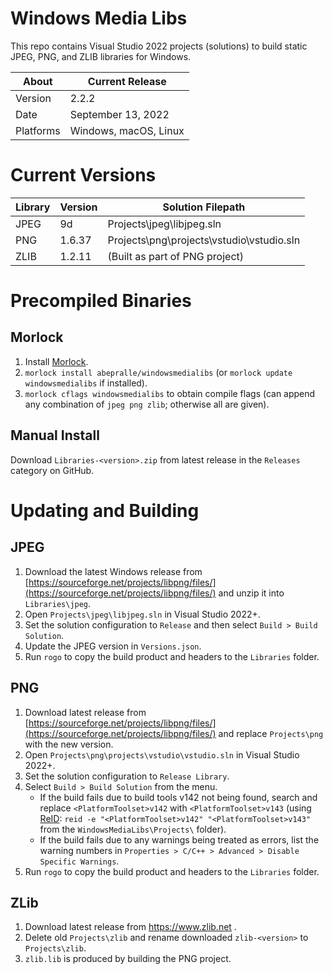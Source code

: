 # Windows Media Libs
This repo contains Visual Studio 2022 projects (solutions) to build static JPEG, PNG, and ZLIB libraries for Windows.

About     | Current Release
----------|-----------------------
Version   | 2.2.2
Date      | September 13, 2022
Platforms | Windows, macOS, Linux

# Current Versions
Library    | Version  | Solution Filepath
-----------|----------|--------------------------------------------
JPEG       | 9d       | Projects\jpeg\libjpeg.sln
PNG        | 1.6.37   | Projects\png\projects\vstudio\vstudio.sln
ZLIB       | 1.2.11   | (Built as part of PNG project)

# Precompiled Binaries

## Morlock

1. Install [Morlock](https://morlock.sh).
2. `morlock install abepralle/windowsmedialibs` (or `morlock update windowsmedialibs` if installed).
3. `morlock cflags windowsmedialibs` to obtain compile flags (can append any combination of `jpeg png zlib`; otherwise all are given).

## Manual Install

Download `Libraries-<version>.zip` from latest release in the `Releases` category on GitHub.

# Updating and Building

## JPEG
  1. Download the latest Windows release from [https://sourceforge.net/projects/libpng/files/](https://sourceforge.net/projects/libpng/files/) and unzip it into `Libraries\jpeg`.
  2. Open `Projects\jpeg\libjpeg.sln` in Visual Studio 2022+.
  3. Set the solution configuration to `Release` and then select `Build > Build Solution`.
  4. Update the JPEG version in `Versions.json`.
  5. Run `rogo` to copy the build product and headers to the `Libraries` folder.

## PNG
1. Download latest release from [https://sourceforge.net/projects/libpng/files/](https://sourceforge.net/projects/libpng/files/) and replace `Projects\png` with the new version.
2. Open `Projects\png\projects\vstudio\vstudio.sln` in Visual Studio 2022+.
3. Set the solution configuration to `Release Library`.
4. Select `Build > Build Solution` from the menu.
    - If the build fails due to build tools v142 not being found, search and replace `<PlatformToolset>v142` with `<PlatformToolset>v143` (using [ReID](https://github.com/AbePralle/ReID): `reid -e "<PlatformToolset>v142" "<PlatformToolset>v143"` from the `WindowsMediaLibs\Projects\` folder).
    - If the build fails due to any warnings being treated as errors, list the warning numbers in `Properties > C/C++ > Advanced > Disable Specific Warnings`.
5. Run `rogo` to copy the build product and headers to the `Libraries` folder.

## ZLib
1. Download latest release from https://www.zlib.net .
2. Delete old `Projects\zlib` and rename downloaded `zlib-<version>` to `Projects\zlib`.
3. `zlib.lib` is produced by building the PNG project.
